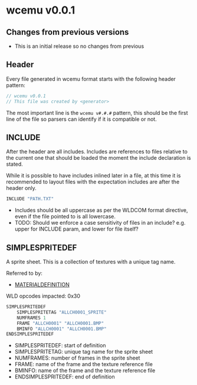 # wcemu v0.0.1

## Changes from previous versions

- This is an initial release so no changes from previous

## Header

Every file generated in wcemu format starts with the following header pattern:

```c
// wcemu v0.0.1
// This file was created by <generator>
```

The most important line is the `wcemu v#.#.#` pattern, this should be the first line of the file so parsers can identify if it is compatible or not.

## INCLUDE

After the header are all includes. Includes are references to files relative to the current one that should be loaded the moment the include declaration is stated.

While it is possible to have includes inlined later in a file, at this time it is recommended to layout files with the expectation includes are after the header only.


```c
INCLUDE "PATH.TXT"
```

- Includes should be all uppercase as per the WLDCOM format directive, even if the file pointed to is all lowercase.
- TODO: Should we enforce a case sensitivity of files in an include? e.g. upper for INCLUDE param, and lower for file itself?

## SIMPLESPRITEDEF

A sprite sheet. This is a collection of textures with a unique tag name.

Referred to by:
- [MATERIALDEFINITION](#materialdefinition)

WLD opcodes impacted: 0x30

```c
SIMPLESPRITEDEF
	SIMPLESPRITETAG "ALLCH0001_SPRITE"
	NUMFRAMES 1
	FRAME "ALLCH0001" "ALLCH0001.BMP"
	BMINFO "ALLCH0001" "ALLCH0001.BMP"
ENDSIMPLESPRITEDEF
```

- SIMPLESPRITEDEF: start of definition
- SIMPLESPRITETAG: unique tag name for the sprite sheet
- NUMFRAMES: number of frames in the sprite sheet
- FRAME: name of the frame and the texture reference file
- BMINFO: name of the frame and the texture reference file
- ENDSIMPLESPRITEDEF: end of definition